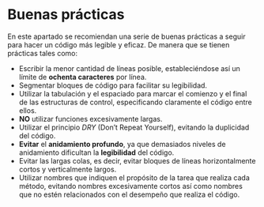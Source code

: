 # Buenas prácticas

En este apartado se recomiendan una serie de buenas prácticas a seguir para hacer un código más legible y eficaz. De manera que se tienen prácticas tales como:

- Escribir la menor cantidad de líneas posible, estableciéndose así un límite de **ochenta caracteres** por línea.
- Segmentar bloques de código para facilitar su legibilidad.
- Utilizar la tabulación y el espaciado para marcar el comienzo y el final de las estructuras de control, especificando claramente el código entre ellos.
- **NO** utilizar funciones excesivamente largas.
- Utilizar el principio *DRY* (Don’t Repeat Yourself), evitando la duplicidad del código.
- **Evitar** el **anidamiento profundo**, ya que demasiados niveles de anidamiento dificultan la **legibilidad** del código.
- Evitar las largas colas, es decir, evitar bloques de líneas horizontalmente cortos y verticalmente largos.
- Utilizar nombres que indiquen el propósito de la tarea que realiza cada método, evitando nombres excesivamente cortos así como nombres que no estén relacionados con el desempeño que realiza el código.
